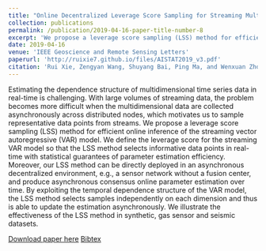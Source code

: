 ```yaml
---
title: "Online Decentralized Leverage Score Sampling for Streaming Multidimensional Time Series"
collection: publications
permalink: /publication/2019-04-16-paper-title-number-8
excerpt: 'We propose a leverage score sampling (LSS) method for efficient online inference of the streaming vector autoregressive (VAR) model. We define the leverage score for the streaming VAR model so that the LSS method selects informative data points in real-time with statistical guarantees of parameter estimation efficiency. Moreover, our LSS method can be directly deployed in an asynchronous decentralized environment, e.g., a sensor network without a fusion center, and produce asynchronous consensus online parameter estimation over time.'
date: 2019-04-16
venue: 'IEEE Geoscience and Remote Sensing Letters'
paperurl: 'http://ruixie7.github.io/files/AISTAT2019_v3.pdf'
citation: 'Rui Xie, Zengyan Wang, Shuyang Bai, Ping Ma, and Wenxuan Zhong. Online decentralized leveraging sampling for streaming multivariate time series. Accepted. The 22nd International Conference on Artificial Intelligence and Statistics (AISTATS 2019).'
---
```

Estimating the dependence structure of multidimensional time series data in real-time is challenging. With large volumes of streaming data, the problem becomes more difficult when the multidimensional data are collected asynchronously across distributed nodes, which motivates us to sample representative data points from streams. We propose a leverage score sampling (LSS) method for efficient online inference of the streaming vector autoregressive (VAR) model. We define the leverage score for the streaming VAR model so that the LSS method selects informative data points in real-time with statistical guarantees of parameter estimation efficiency. Moreover, our LSS method can be directly deployed in an asynchronous decentralized environment, e.g., a sensor network without a fusion center, and produce asynchronous consensus online parameter estimation over time. By exploiting the temporal dependence structure of the VAR model, the LSS method selects samples independently on each dimension and thus is able to update the estimation asynchronously. We illustrate the effectiveness of the LSS method in synthetic, gas sensor and seismic datasets. 

[Download paper here](http://ruixie7.github.io/files/AISTAT2019_v3.pdf)
 [Bibtex](http://ruixie7.github.io/files/Xie2019aistats.bib)